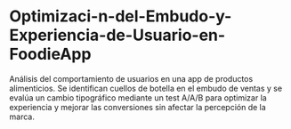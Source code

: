 # Optimizaci-n-del-Embudo-y-Experiencia-de-Usuario-en-FoodieApp
Análisis del comportamiento de usuarios en una app de productos alimenticios. Se identifican cuellos de botella en el embudo de ventas y se evalúa un cambio tipográfico mediante un test A/A/B para optimizar la experiencia y mejorar las conversiones sin afectar la percepción de la marca. 
